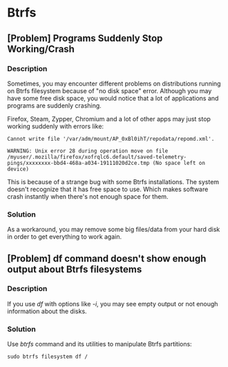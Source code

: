 # Btrfs

## [Problem] Programs Suddenly Stop Working/Crash

### Description

Sometimes, you may encounter different problems on distributions running on Btrfs filesystem because of "no disk space" error. Although you may have some free disk space, you would notice that a lot of applications and programs are suddenly crashing.

Firefox, Steam, Zypper, Chromium and a lot of other apps may just stop working suddenly with errors like:

    Cannot write file '/var/adm/mount/AP_0xBl0ihT/repodata/repomd.xml'.

    WARNING: Unix error 28 during operation move on file /myuser/.mozilla/firefox/xofrqlc6.default/saved-telemetry-pings/xxxxxxxx-bbd4-468a-a034-19111020d2ce.tmp (No space left on device)
    
This is because of a strange bug with some Btrfs installations. The system doesn't recognize that it has free space to use. Which makes software crash instantly when there's not enough space for them.

### Solution

As a workaround, you may remove some big files/data from your hard disk in order to get everything to work again.

## [Problem] df command doesn't show enough output about Btrfs filesystems

### Description

If you use *df* with options like *-i*, you may see empty output or not enough information about the disks.

### Solution

Use *btrfs* command and its utilities to manipulate Btrfs partitions:

    sudo btrfs filesystem df /
